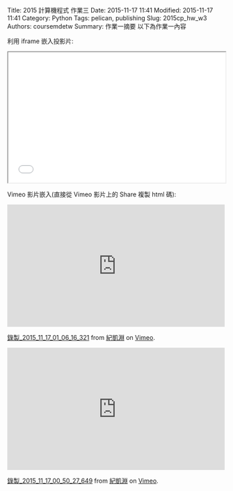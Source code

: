 Title: 2015 計算機程式 作業三
Date: 2015-11-17 11:41
Modified: 2015-11-17 11:41
Category: Python
Tags: pelican, publishing
Slug: 2015cp_hw_w3
Authors: coursemdetw
Summary: 作業一摘要
以下為作業一內容

利用 iframe 嵌入投影片:

<iframe src="simplest2.html" width="500" height="300"></iframe>



Vimeo 影片嵌入(直接從 Vimeo 影片上的 Share 複製 html 碼):

<iframe src="https://player.vimeo.com/video/146085452" width="500" height="281" frameborder="0" webkitallowfullscreen mozallowfullscreen allowfullscreen></iframe> <p><a href="https://vimeo.com/146085452">錄製_2015_11_17_01_06_16_321</a> from <a href="https://vimeo.com/user45956172">紀凱淵</a> on <a href="https://vimeo.com">Vimeo</a>.</p>

<iframe src="https://player.vimeo.com/video/146085450" width="500" height="281" frameborder="0" webkitallowfullscreen mozallowfullscreen allowfullscreen></iframe> <p><a href="https://vimeo.com/146085450">錄製_2015_11_17_00_50_27_649</a> from <a href="https://vimeo.com/user45956172">紀凱淵</a> on <a href="https://vimeo.com">Vimeo</a>.</p>

